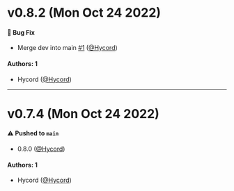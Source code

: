 # v0.8.2 (Mon Oct 24 2022)

#### 🐛 Bug Fix

- Merge dev into main [#1](https://github.com/Hycord/gcpl/pull/1) ([@Hycord](https://github.com/Hycord))

#### Authors: 1

- Hycord ([@Hycord](https://github.com/Hycord))

---

# v0.7.4 (Mon Oct 24 2022)

#### ⚠️ Pushed to `main`

- 0.8.0 ([@Hycord](https://github.com/Hycord))

#### Authors: 1

- Hycord ([@Hycord](https://github.com/Hycord))
